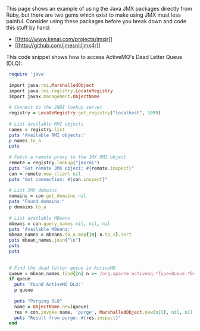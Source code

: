 This page shows an example of using the Java JMX packages directly from Ruby, but there are two gems which exist to make using JMX must less painful.  Consider using these packages before you break down and code this stuff by hand:

* [[http://www.kenai.com/projects/jmxjr]]
* [[http://github.com/jmesnil/jmx4r]]

This code snippet shows how to access ActiveMQ's Dead Letter Queue (DLQ):

```ruby
 require 'java'
 
 import java.rmi.MarshalledObject
 import java.rmi.registry.LocateRegistry
 import javax.management.ObjectName
 
 # Connect to the JNDI lookup server
 registry = LocateRegistry.get_registry("localhost", 1099) 
 
 # List available RMI objects
 names = registry.list
 puts 'Available RMI objects:'
 p names.to_a
 puts
 
 # Fetch a remote proxy to the JMX RMI object
 remote = registry.lookup("jmxrmi")
 puts "Got remote JMX object: #{remote.inspect}"
 con = remote.new_client nil
 puts "Got connection: #{con.inspect}"
 
 # List JMX domains
 domains = con.get_domains nil
 puts "Found domains:"
 p domains.to_a
 
 # List available MBeans
 mbeans = con.query_names nil, nil, nil
 puts 'Available MBeans:'
 mbean_names = mbeans.to_a.map{|n| n.to_s}.sort
 puts mbean_names.join("\n")
 puts
 puts
 
 
 # Find the dead letter queue in ActiveMQ 
 queue = mbean_names.find{|n| n =~ /org.apache.activemq.*Type=Queue.*Destination=ActiveMQ.DLQ/}
 if queue
   puts 'Found ActiveMQ DLQ:'
   p queue
 
   puts "Purging DLQ"
   name = ObjectName.new(queue)
   res = con.invoke name, 'purge', MarshalledObject.new(nil), nil, nil
   puts "Result from purge: #{res.inspect}"
 end
```

